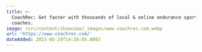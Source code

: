 ```yaml
---
title: >-
  CoachRec: Get faster with thousands of local & online endurance sports
  coaches.
image: /src/content/showcase/_images/www.coachrec.com.webp
url: 'https://www.coachrec.com/'
dateAdded: 2023-05-29T14:26:05.000Z
---
```


